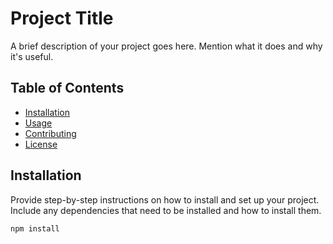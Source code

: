 # Project Title

A brief description of your project goes here. Mention what it does and why it's useful.


## Table of Contents

- [Installation](#installation)
- [Usage](#usage)
- [Contributing](#contributing)
- [License](#license)


## Installation

Provide step-by-step instructions on how to install and set up your project. Include any dependencies that need to be installed and how to install them.

```bash
npm install
